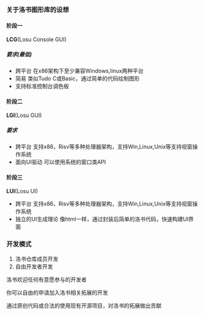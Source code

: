 ### 关于洛书图形库的设想
#### 阶段一
 **LCG**(Losu Console GUI)
##### 要求(最低)
+ 跨平台    在x86架构下至少兼容Windows,linux两种平台
+ 简易      类似Tudo C或Basic，通过简单的代码绘制图形
+ 支持标准控制台调色板

#### 阶段二
 **LGI**(Losu GUI) 
##### 要求
+ 跨平台    支持x86，Risv等多种处理器架构，支持Win,Linux,Unix等支持视窗操作系统
+ 面向UI驱动 可以使用系统的窗口类API  

#### 阶段三
 **LUI**(Losu UI)
+ 跨平台    支持x86，Risv等多种处理器架构，支持Win,Linux,Unix等支持视窗操作系统
+ 独立的UI生成理论    像html一样，通过封装后简单的洛书代码，快速构建UI界面


### 开发模式
1. 洛书仓库成员开发
2. 自由开发者开发

洛书欢迎任何有意愿参与的开发者

你可以自由的申请加入洛书相关拓展的开发

通过原创代码或合法的使用现有开源项目，对洛书的拓展做出贡献

